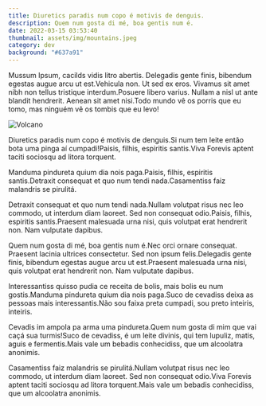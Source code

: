 ```yaml
---
title: Diuretics paradis num copo é motivis de denguis.
description: Quem num gosta di mé, boa gentis num é.
date: 2022-03-15 03:53:40
thumbnail: assets/img/mountains.jpeg
category: dev
background: "#637a91"
---
```

Mussum Ipsum, cacilds vidis litro abertis. Delegadis gente finis, bibendum egestas augue arcu ut est.Vehicula non. Ut sed ex eros. Vivamus sit amet nibh non tellus tristique interdum.Posuere libero varius. Nullam a nisl ut ante blandit hendrerit. Aenean sit amet nisi.Todo mundo vê os porris que eu tomo, mas ninguém vê os tombis que eu levo!

![Volcano](assets/img/volcano.jpeg "Volcano")

Diuretics paradis num copo é motivis de denguis.Si num tem leite então bota uma pinga aí cumpadi!Paisis, filhis, espiritis santis.Viva Forevis aptent taciti sociosqu ad litora torquent.

Manduma pindureta quium dia nois paga.Paisis, filhis, espiritis santis.Detraxit consequat et quo num tendi nada.Casamentiss faiz malandris se pirulitá.

Detraxit consequat et quo num tendi nada.Nullam volutpat risus nec leo commodo, ut interdum diam laoreet. Sed non consequat odio.Paisis, filhis, espiritis santis.Praesent malesuada urna nisi, quis volutpat erat hendrerit non. Nam vulputate dapibus.

Quem num gosta di mé, boa gentis num é.Nec orci ornare consequat. Praesent lacinia ultrices consectetur. Sed non ipsum felis.Delegadis gente finis, bibendum egestas augue arcu ut est.Praesent malesuada urna nisi, quis volutpat erat hendrerit non. Nam vulputate dapibus.

Interessantiss quisso pudia ce receita de bolis, mais bolis eu num gostis.Manduma pindureta quium dia nois paga.Suco de cevadiss deixa as pessoas mais interessantis.Não sou faixa preta cumpadi, sou preto inteiris, inteiris.

Cevadis im ampola pa arma uma pindureta.Quem num gosta di mim que vai caçá sua turmis!Suco de cevadiss, é um leite divinis, qui tem lupuliz, matis, aguis e fermentis.Mais vale um bebadis conhecidiss, que um alcoolatra anonimis.

Casamentiss faiz malandris se pirulitá.Nullam volutpat risus nec leo commodo, ut interdum diam laoreet. Sed non consequat odio.Viva Forevis aptent taciti sociosqu ad litora torquent.Mais vale um bebadis conhecidiss, que um alcoolatra anonimis.